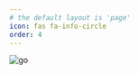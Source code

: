 ```yaml
---
# the default layout is 'page'
icon: fas fa-info-circle
order: 4
---
```


![go](https://github.com/jeuuniv/jeuuniv.github.io/assets/149172579/745d0301-be6b-499b-a113-b2d403031d3c)
